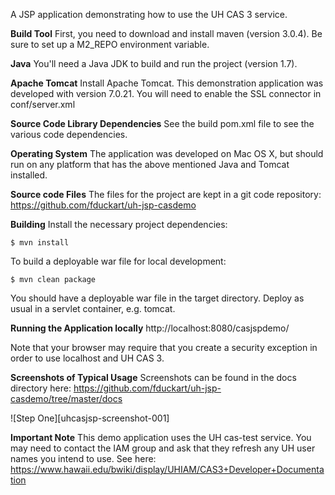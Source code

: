 A JSP application demonstrating how to use the UH CAS 3 service.

**Build Tool**
First, you need to download and install maven (version 3.0.4).
Be sure to set up a M2_REPO environment variable.

**Java**
You'll need a Java JDK to build and run the project (version 1.7).

**Apache Tomcat**
Install Apache Tomcat.
This demonstration application was developed with version 7.0.21.
You will need to enable the SSL connector in conf/server.xml

**Source Code Library Dependencies**
See the build pom.xml file to see the various code dependencies.

**Operating System**
The application was developed on Mac OS X, but should run on any
platform that has the above mentioned Java and Tomcat installed.

**Source code Files**
The files for the project are kept in a git code repository:
https://github.com/fduckart/uh-jsp-casdemo

**Building**
Install the necessary project dependencies:

    $ mvn install

To build a deployable war file for local development:

    $ mvn clean package

You should have a deployable war file in the target directory.
Deploy as usual in a servlet container, e.g. tomcat.

**Running the Application locally**
http://localhost:8080/casjspdemo/

Note that your browser may require that you create a security
exception in order to use localhost and UH CAS 3.

**Screenshots of Typical Usage**
Screenshots can be found in the docs directory here:
https://github.com/fduckart/uh-jsp-casdemo/tree/master/docs

![Step One][uhcasjsp-screenshot-001]

**Important Note**
This demo application uses the UH cas-test service.
You may need to contact the IAM group and ask that they
refresh any UH user names you intend to use. See here:
https://www.hawaii.edu/bwiki/display/UHIAM/CAS3+Developer+Documentation

